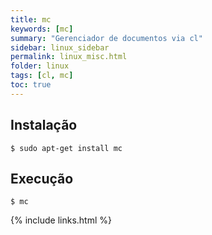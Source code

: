 ```yaml
---
title: mc
keywords: [mc]
summary: "Gerenciador de documentos via cl"
sidebar: linux_sidebar
permalink: linux_misc.html
folder: linux
tags: [cl, mc]
toc: true
---
```


## Instalação

```shell
$ sudo apt-get install mc
```

## Execução

```shell
$ mc
```

{% include links.html %}
